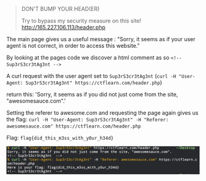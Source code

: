 > DON'T BUMP YOUR HEAD(ER)
>
> Try to bypass my security measure on this site! http://165.227.106.113/header.php

The main page gives us a useful message : "Sorry, it seems as if your user agent is not correct, in order to access this website."

By looking at the pages code we discover a html comment as so `<!-- Sup3rS3cr3tAg3nt -->`

A curl request with the user agent set to `Sup3rS3cr3tAg3nt` (`curl -H "User-Agent: Sup3rS3cr3tAg3nt" https://ctflearn.com/header.php`)

return this:
'Sorry, it seems as if you did not just come from the site, "awesomesauce.com".'

Setting the referer to awesome.com and requesting the page again gives us the flag:
`curl -H "User-Agent: Sup3rS3cr3tAg3nt" -H "Referer: awesomesauce.com" https://ctflearn.com/header.php`

Flag: `flag{did_this_m3ss_with_y0ur_h34d}`

![flag](flag.png "flag")
